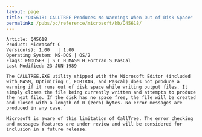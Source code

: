```yaml
---
layout: page
title: "Q45618: CALLTREE Produces No Warnings When Out of Disk Space"
permalink: /pubs/pc/reference/microsoft/kb/Q45618/
---
```


	Article: Q45618
	Product: Microsoft C
	Version(s): 1.00   | 1.00
	Operating System: MS-DOS | OS/2
	Flags: ENDUSER | S_C H_MASM H_Fortran S_PasCal
	Last Modified: 23-JUN-1989
	
	The CALLTREE.EXE utility shipped with the Microsoft Editor (included
	with MASM, Optimizing C, FORTRAN, and Pascal) does not produce a
	warning if it runs out of disk space while writing output files. It
	simply closes the file being currently written and attempts to produce
	the next file. If the disk has no space free, the file will be created
	and closed with a length of 0 (zero) bytes. No error messages are
	produced in any case.
	
	Microsoft is aware of this limitation of CallTree. The error checking
	and messages features are under review and will be considered for
	inclusion in a future release.
